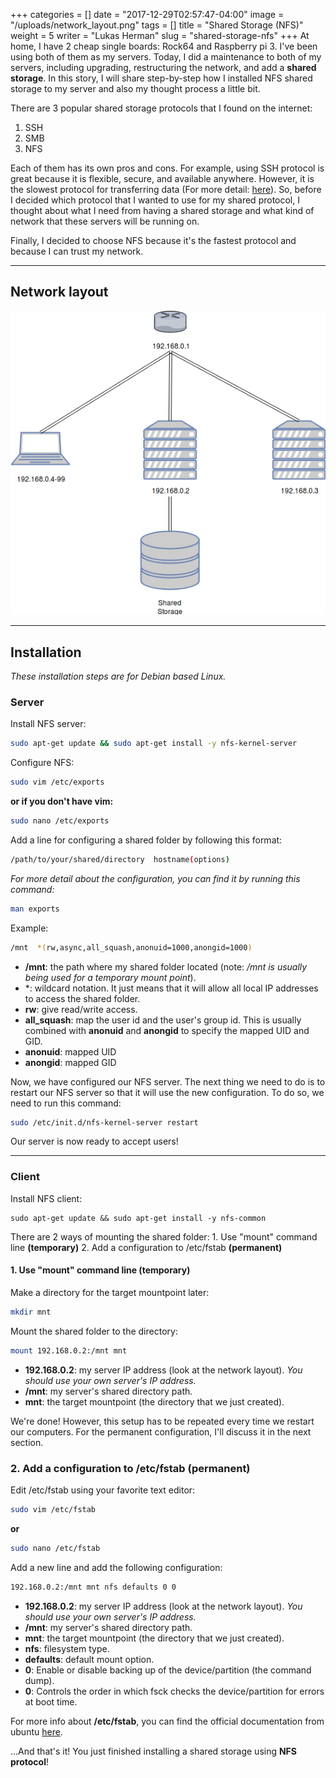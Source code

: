 +++
categories = []
date = "2017-12-29T02:57:47-04:00"
image = "/uploads/network_layout.png"
tags = []
title = "Shared Storage (NFS)"
weight = 5
writer = "Lukas Herman"
slug = "shared-storage-nfs"
+++
At home, I have 2 cheap single boards: Rock64 and Raspberry pi 3. I've been using both of them as my servers. Today, I did a maintenance to both of my servers, including upgrading, restructuring the network, and add a **shared storage**. In this story, I will share step-by-step how I installed NFS shared storage to my server and also my thought process a little bit.

There are 3 popular shared storage protocols that I found on the internet:

1. SSH
2. SMB
3. NFS

Each of them has its own pros and cons. For example, using SSH protocol is great because it is flexible, secure, and available anywhere. However, it is the slowest protocol for transferring data (For more detail: [here](https://askubuntu.com/questions/289544/ssh-vs-smb-vs-nfs-for-gui-file-transfer)). So, before I decided which protocol that I wanted to use for my shared protocol, I thought about what I need from having a shared storage and what kind of network that these servers will be running on.

Finally, I decided to choose NFS because it's the fastest protocol and because I can trust my network.

***

## Network layout

![](/uploads/network_layout.png)

***

## Installation

_These installation steps are for Debian based Linux._

### Server

Install NFS server:

```sh
sudo apt-get update && sudo apt-get install -y nfs-kernel-server
```

Configure NFS:

```sh
sudo vim /etc/exports
```

**or if you don't have vim:**

```sh
sudo nano /etc/exports
```

Add a line for configuring a shared folder by following this format:

```sh
/path/to/your/shared/directory  hostname(options)
```

_For more detail about the configuration, you can find it by running this command:_

```sh
man exports
```

Example:

```sh
/mnt  *(rw,async,all_squash,anonuid=1000,anongid=1000)
```

* **/mnt**: the path where my shared folder located (note: _/mnt is usually being used for a temporary mount point_).
* \*: wildcard notation. It just means that it will allow all local IP addresses to access the shared folder.
* **rw**: give read/write access.
* **all_squash**: map the user id and the user's group id. This is usually combined with **anonuid** and **anongid** to specify the mapped UID and GID.
* **anonuid**: mapped UID
* **anongid**: mapped GID

Now, we have configured our NFS server. The next thing we need to do is to restart our NFS server so that it will use the new configuration. To do so, we need to run this command:

```sh
sudo /etc/init.d/nfs-kernel-server restart
```

Our server is now ready to accept users!

***

### Client

Install NFS client:

    sudo apt-get update && sudo apt-get install -y nfs-common

There are 2 ways of mounting the shared folder:
1\. Use "mount" command line **(temporary)**
2\. Add a configuration to /etc/fstab **(permanent)**

#### 1. Use "mount" command line **(temporary)**

Make a directory for the target mountpoint later:

```sh
mkdir mnt
```

Mount the shared folder to the directory:

```sh
mount 192.168.0.2:/mnt mnt
```

* **192.168.0.2**: my server IP address (look at the network layout). _You should use your own server's IP address._
* **/mnt**: my server's shared directory path.
* **mnt**: the target mountpoint (the directory that we just created).

We're done! However, this setup has to be repeated every time we restart our computers. For the permanent configuration, I'll discuss it in the next section.

### 2. Add a configuration to /etc/fstab **(permanent)**

Edit /etc/fstab using your favorite text editor:

```sh
sudo vim /etc/fstab
```

**or**

```sh
sudo nano /etc/fstab
```

Add a new line and add the following configuration:

```sh
192.168.0.2:/mnt mnt nfs defaults 0 0
```

* **192.168.0.2**: my server IP address (look at the network layout). _You should use your own server's IP address._
* **/mnt**: my server's shared directory path.
* **mnt**: the target mountpoint (the directory that we just created).
* **nfs**: filesystem type.
* **defaults**: default mount option.
* **0**: Enable or disable backing up of the device/partition (the command dump).
* **0**: Controls the order in which fsck checks the device/partition for errors at boot time.

For more info about **/etc/fstab**, you can find the official documentation from ubuntu [here](https://help.ubuntu.com/community/Fstab).

...And that's it! You just finished installing a shared storage using **NFS protocol**!